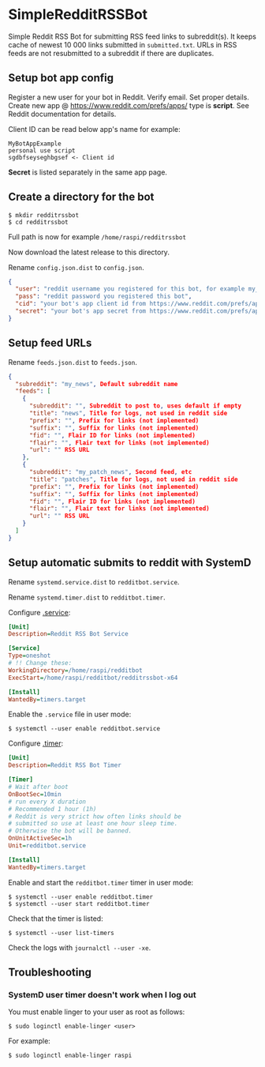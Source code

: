 # SimpleRedditRSSBot
Simple Reddit RSS Bot for submitting RSS feed links to subreddit(s). It keeps cache of newest 10 000 links submitted in `submitted.txt`. URLs in RSS feeds are not resubmitted to a subreddit if there are duplicates.

## Setup bot app config
Register a new user for your bot in Reddit. Verify email. Set proper details.
Create new app @ https://www.reddit.com/prefs/apps/ type is **script**. See Reddit documentation for details.

Client ID can be read below app's name for example:
```
MyBotAppExample
personal use script
sgdbfseyseghbgsef <- Client id
```

**Secret** is listed separately in the same app page. 

## Create a directory for the bot

```
$ mkdir redditrssbot
$ cd redditrssbot
```
Full path is now for example `/home/raspi/redditrssbot`

Now download the latest release to this directory.

Rename `config.json.dist` to `config.json`.

```json
{
  "user": "reddit username you registered for this bot, for example my_simple_bot",
  "pass": "reddit password you registered this bot",
  "cid": "your bot's app client id from https://www.reddit.com/prefs/apps/",
  "secret": "your bot's app secret from https://www.reddit.com/prefs/apps/"
}
```


## Setup feed URLs

Rename `feeds.json.dist` to `feeds.json`.

```json
{
  "subreddit": "my_news", Default subreddit name
  "feeds": [
    {
      "subreddit": "", Subreddit to post to, uses default if empty
      "title": "news", Title for logs, not used in reddit side
      "prefix": "", Prefix for links (not implemented)
      "suffix": "", Suffix for links (not implemented)
      "fid": "", Flair ID for links (not implemented)
      "flair": "", Flair text for links (not implemented)
      "url": "" RSS URL
    },
    {
      "subreddit": "my_patch_news", Second feed, etc
      "title": "patches", Title for logs, not used in reddit side
      "prefix": "", Prefix for links (not implemented)
      "suffix": "", Suffix for links (not implemented)
      "fid": "", Flair ID for links (not implemented)
      "flair": "", Flair text for links (not implemented)
      "url": "" RSS URL
    }
  ]
}
```

## Setup automatic submits to reddit with SystemD

Rename `systemd.service.dist` to `redditbot.service`.

Rename `systemd.timer.dist` to `redditbot.timer`.

Configure [.service](https://www.freedesktop.org/software/systemd/man/systemd.service.html):
```ini
[Unit]
Description=Reddit RSS Bot Service

[Service]
Type=oneshot
# !! Change these:
WorkingDirectory=/home/raspi/redditbot
ExecStart=/home/raspi/redditbot/redditrssbot-x64

[Install]
WantedBy=timers.target
```
Enable the `.service` file in user mode:
```
$ systemctl --user enable redditbot.service
```

Configure [.timer](https://www.freedesktop.org/software/systemd/man/systemd.timer.html):

```ini
[Unit]
Description=Reddit RSS Bot Timer

[Timer]
# Wait after boot
OnBootSec=10min
# run every X duration
# Recommended 1 hour (1h)
# Reddit is very strict how often links should be 
# submitted so use at least one hour sleep time. 
# Otherwise the bot will be banned.
OnUnitActiveSec=1h
Unit=redditbot.service

[Install]
WantedBy=timers.target
```

Enable and start the `redditbot.timer` timer in user mode:

```
$ systemctl --user enable redditbot.timer
$ systemctl --user start redditbot.timer
```

Check that the timer is listed:
```
$ systemctl --user list-timers
```

Check the logs with `journalctl --user -xe`.

## Troubleshooting

### SystemD user timer doesn't work when I log out

You must enable linger to your user as root as follows:

```
$ sudo loginctl enable-linger <user>
```

For example:

```
$ sudo loginctl enable-linger raspi
```

